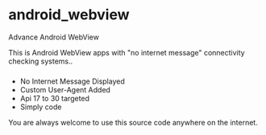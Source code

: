 # android_webview
Advance Android WebView

This is Android WebView apps with "no internet message" connectivity checking systems..
#####
* No Internet Message Displayed
* Custom User-Agent Added
* Api 17 to 30 targeted
* Simply code

You are always welcome to use this source code anywhere on the internet.

